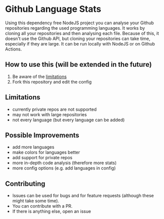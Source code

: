 # Github Language Stats

Using this dependency free NodeJS project you can analyse your Github repositories regarding the used programming languages.
It works by cloning all your repositories and then analysing each file.
Because of this, it doesn't use the Github API, but cloning your repositories can take time, especially if they are large.
It can be run locally with NodeJS or on Github Actions.

## How to use this (will be extended in the future)

1. Be aware of the [limitations](#limitations)
2. Fork this repository and edit the config

## Limitations

-   currently private repos are not supported
-   may not work with large repositories
-   not every language (but every language can be added)

## Possible Improvements

-   add more languages
-   make colors for languages better
-   add support for private repos
-   more in-depth code analysis (therefore more stats)
-   more config options (e.g. add languages in config)

## Contributing

-   Issues can be used for bugs and for feature requests (although these might take some time).
-   You can contribute with a PR.
-   If there is anything else, open an issue

